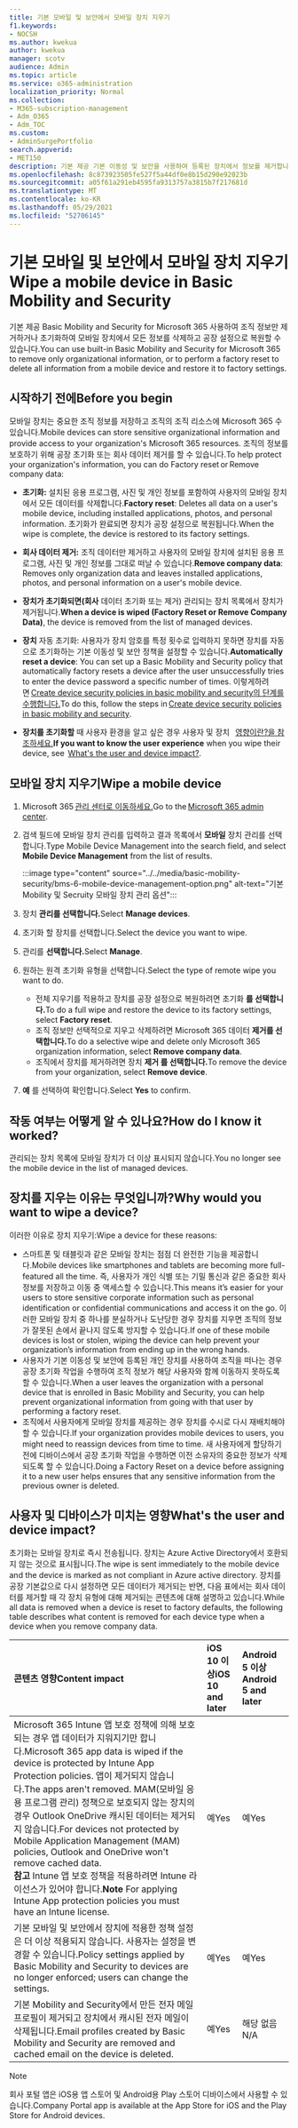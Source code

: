 ```yaml
---
title: 기본 모바일 및 보안에서 모바일 장치 지우기
f1.keywords:
- NOCSH
ms.author: kwekua
author: kwekua
manager: scotv
audience: Admin
ms.topic: article
ms.service: o365-administration
localization_priority: Normal
ms.collection:
- M365-subscription-management
- Adm_O365
- Adm_TOC
ms.custom:
- AdminSurgePortfolio
search.appverid:
- MET150
description: 기본 제공 기본 이동성 및 보안을 사용하여 등록된 장치에서 정보를 제거합니다.
ms.openlocfilehash: 8c873923505fe527f5a44df0e8b15d290e92023b
ms.sourcegitcommit: a05f61a291eb4595fa9313757a3815b7f217681d
ms.translationtype: MT
ms.contentlocale: ko-KR
ms.lasthandoff: 05/29/2021
ms.locfileid: "52706145"
---
```

# <a name="wipe-a-mobile-device-in-basic-mobility-and-security"></a><span data-ttu-id="85ea2-103">기본 모바일 및 보안에서 모바일 장치 지우기</span><span class="sxs-lookup"><span data-stu-id="85ea2-103">Wipe a mobile device in Basic Mobility and Security</span></span>

<span data-ttu-id="85ea2-104">기본 제공 Basic Mobility and Security for Microsoft 365 사용하여 조직 정보만 제거하거나 초기화하여 모바일 장치에서 모든 정보를 삭제하고 공장 설정으로 복원할 수 있습니다.</span><span class="sxs-lookup"><span data-stu-id="85ea2-104">You can use built-in Basic Mobility and Security for Microsoft 365 to remove only organizational information, or to perform a factory reset to delete all information from a mobile device and restore it to factory settings.</span></span>

## <a name="before-you-begin"></a><span data-ttu-id="85ea2-105">시작하기 전에</span><span class="sxs-lookup"><span data-stu-id="85ea2-105">Before you begin</span></span>

<span data-ttu-id="85ea2-106">모바일 장치는 중요한 조직 정보를 저장하고 조직의 조직 리소스에 Microsoft 365 수 있습니다.</span><span class="sxs-lookup"><span data-stu-id="85ea2-106">Mobile devices can store sensitive organizational information and provide access to your organization's Microsoft 365 resources.</span></span> <span data-ttu-id="85ea2-107">조직의 정보를 보호하기 위해 공장 초기화 또는 회사 데이터 제거를 할 수 있습니다.</span><span class="sxs-lookup"><span data-stu-id="85ea2-107">To help protect your organization's information, you can do Factory reset or Remove company data:</span></span>

- <span data-ttu-id="85ea2-108">**초기화:** 설치된 응용 프로그램, 사진 및 개인 정보를 포함하여 사용자의 모바일 장치에서 모든 데이터를 삭제합니다.</span><span class="sxs-lookup"><span data-stu-id="85ea2-108">**Factory reset**: Deletes all data on a user's mobile device, including installed applications, photos, and personal information.</span></span> <span data-ttu-id="85ea2-109">초기화가 완료되면 장치가 공장 설정으로 복원됩니다.</span><span class="sxs-lookup"><span data-stu-id="85ea2-109">When the wipe is complete, the device is restored to its factory settings.</span></span>

- <span data-ttu-id="85ea2-110">**회사 데이터 제거:** 조직 데이터만 제거하고 사용자의 모바일 장치에 설치된 응용 프로그램, 사진 및 개인 정보를 그대로 떠날 수 있습니다.</span><span class="sxs-lookup"><span data-stu-id="85ea2-110">**Remove company data**: Removes only organization data and leaves installed applications, photos, and personal information on a user's mobile device.</span></span>

- <span data-ttu-id="85ea2-111">**장치가 초기화되면(회사** 데이터 초기화 또는 제거) 관리되는 장치 목록에서 장치가 제거됩니다.</span><span class="sxs-lookup"><span data-stu-id="85ea2-111">**When a device is wiped (Factory Reset or Remove Company Data)**, the device is removed from the list of managed devices.</span></span>
    
- <span data-ttu-id="85ea2-112">**장치** 자동 초기화: 사용자가 장치 암호를 특정 횟수로 입력하지 못하면 장치를 자동으로 초기화하는 기본 이동성 및 보안 정책을 설정할 수 있습니다.</span><span class="sxs-lookup"><span data-stu-id="85ea2-112">**Automatically reset a device**: You can set up a Basic Mobility and Security policy that automatically factory resets a device after the user unsuccessfully tries to enter the device password a specific number of times.</span></span> <span data-ttu-id="85ea2-113">이렇게하려면 [Create device security policies in basic mobility and security의 단계를 수행합니다.](create-device-security-policies.md)</span><span class="sxs-lookup"><span data-stu-id="85ea2-113">To do this, follow the steps in [Create device security policies in basic mobility and security](create-device-security-policies.md).</span></span>
    
- <span data-ttu-id="85ea2-114">**장치를 초기화할** 때 사용자 환경을 알고 싶은 경우 사용자 및 장치   [영향이란?을 참조하세요.](#whats-the-user-and-device-impact)</span><span class="sxs-lookup"><span data-stu-id="85ea2-114">**If you want to know the user experience** when you wipe their device, see  [What's the user and device impact?](#whats-the-user-and-device-impact).</span></span>

## <a name="wipe-a-mobile-device"></a><span data-ttu-id="85ea2-115">모바일 장치 지우기</span><span class="sxs-lookup"><span data-stu-id="85ea2-115">Wipe a mobile device</span></span>

1. <span data-ttu-id="85ea2-116">Microsoft 365 [관리 센터로 이동하세요.](../../admin/admin-overview/about-the-admin-center.md)</span><span class="sxs-lookup"><span data-stu-id="85ea2-116">Go to the [Microsoft 365 admin center](../../admin/admin-overview/about-the-admin-center.md).</span></span>

2. <span data-ttu-id="85ea2-117">검색 필드에 모바일 장치 관리를 입력하고 결과 목록에서 **모바일** 장치 관리를 선택합니다.</span><span class="sxs-lookup"><span data-stu-id="85ea2-117">Type Mobile Device Management into the search field, and select **Mobile Device Management** from the list of results.</span></span>

    :::image type="content" source="../../media/basic-mobility-security/bms-6-mobile-device-management-option.png" alt-text="기본 Mobility 및 Secruity 모바일 장치 관리 옵션":::

3. <span data-ttu-id="85ea2-119">장치 **관리를 선택합니다.**</span><span class="sxs-lookup"><span data-stu-id="85ea2-119">Select **Manage devices**.</span></span>

4. <span data-ttu-id="85ea2-120">초기화 할 장치를 선택합니다.</span><span class="sxs-lookup"><span data-stu-id="85ea2-120">Select the device you want to wipe.</span></span>

5. <span data-ttu-id="85ea2-121">관리를 **선택합니다.**</span><span class="sxs-lookup"><span data-stu-id="85ea2-121">Select **Manage**.</span></span>

6. <span data-ttu-id="85ea2-122">원하는 원격 초기화 유형을 선택합니다.</span><span class="sxs-lookup"><span data-stu-id="85ea2-122">Select the type of remote wipe you want to do.</span></span>

    - <span data-ttu-id="85ea2-123">전체 지우기를 적용하고 장치를 공장 설정으로 복원하려면 초기화 **를 선택합니다.**</span><span class="sxs-lookup"><span data-stu-id="85ea2-123">To do a full wipe and restore the device to its factory settings, select **Factory reset**.</span></span>
    - <span data-ttu-id="85ea2-124">조직 정보만 선택적으로 지우고 삭제하려면 Microsoft 365 데이터 **제거를 선택합니다.**</span><span class="sxs-lookup"><span data-stu-id="85ea2-124">To do a selective wipe and delete only Microsoft 365 organization information, select **Remove company data**.</span></span>
    - <span data-ttu-id="85ea2-125">조직에서 장치를 제거하려면 장치 **제거 를 선택합니다.**</span><span class="sxs-lookup"><span data-stu-id="85ea2-125">To remove the device from your organization, select **Remove device**.</span></span>

7. <span data-ttu-id="85ea2-126">**예** 를 선택하여 확인합니다.</span><span class="sxs-lookup"><span data-stu-id="85ea2-126">Select **Yes** to confirm.</span></span>

## <a name="how-do-i-know-it-worked"></a><span data-ttu-id="85ea2-127">작동 여부는 어떻게 알 수 있나요?</span><span class="sxs-lookup"><span data-stu-id="85ea2-127">How do I know it worked?</span></span>

<span data-ttu-id="85ea2-128">관리되는 장치 목록에 모바일 장치가 더 이상 표시되지 않습니다.</span><span class="sxs-lookup"><span data-stu-id="85ea2-128">You no longer see the mobile device in the list of managed devices.</span></span>

## <a name="why-would-you-want-to-wipe-a-device"></a><span data-ttu-id="85ea2-129">장치를 지우는 이유는 무엇입니까?</span><span class="sxs-lookup"><span data-stu-id="85ea2-129">Why would you want to wipe a device?</span></span>

<span data-ttu-id="85ea2-130">이러한 이유로 장치 지우기:</span><span class="sxs-lookup"><span data-stu-id="85ea2-130">Wipe a device for these reasons:</span></span>

- <span data-ttu-id="85ea2-131">스마트폰 및 태블릿과 같은 모바일 장치는 점점 더 완전한 기능을 제공합니다.</span><span class="sxs-lookup"><span data-stu-id="85ea2-131">Mobile devices like smartphones and tablets are becoming more full-featured all the time.</span></span> <span data-ttu-id="85ea2-132">즉, 사용자가 개인 식별 또는 기밀 통신과 같은 중요한 회사 정보를 저장하고 이동 중 액세스할 수 있습니다.</span><span class="sxs-lookup"><span data-stu-id="85ea2-132">This means it’s easier for your users to store sensitive corporate information such as personal identification or confidential communications and access it on the go.</span></span> <span data-ttu-id="85ea2-133">이러한 모바일 장치 중 하나를 분실하거나 도난당한 경우 장치를 지우면 조직의 정보가 잘못된 손에서 끝나지 않도록 방지할 수 있습니다.</span><span class="sxs-lookup"><span data-stu-id="85ea2-133">If one of these mobile devices is lost or stolen, wiping the device can help prevent your organization’s information from ending up in the wrong hands.</span></span>
- <span data-ttu-id="85ea2-134">사용자가 기본 이동성 및 보안에 등록된 개인 장치를 사용하여 조직을 떠나는 경우 공장 초기화 작업을 수행하여 조직 정보가 해당 사용자와 함께 이동하지 못하도록 할 수 있습니다.</span><span class="sxs-lookup"><span data-stu-id="85ea2-134">When a user leaves the organization with a personal device that is enrolled in Basic Mobility and Security, you can help prevent organizational information from going with that user by performing a factory reset.</span></span>
- <span data-ttu-id="85ea2-135">조직에서 사용자에게 모바일 장치를 제공하는 경우 장치를 수시로 다시 재배치해야 할 수 있습니다.</span><span class="sxs-lookup"><span data-stu-id="85ea2-135">If your organization provides mobile devices to users, you might need to reassign devices from time to time.</span></span> <span data-ttu-id="85ea2-136">새 사용자에게 할당하기 전에 디바이스에서 공장 초기화 작업을 수행하면 이전 소유자의 중요한 정보가 삭제되도록 할 수 있습니다.</span><span class="sxs-lookup"><span data-stu-id="85ea2-136">Doing a Factory Reset on a device before assigning it to a new user helps ensures that any sensitive information from the previous owner is deleted.</span></span>

## <a name="whats-the-user-and-device-impact"></a><span data-ttu-id="85ea2-137">사용자 및 디바이스가 미치는 영향</span><span class="sxs-lookup"><span data-stu-id="85ea2-137">What's the user and device impact?</span></span>

<span data-ttu-id="85ea2-138">초기화는 모바일 장치로 즉시 전송됩니다. 장치는 Azure Active Directory에서 호환되지 않는 것으로 표시됩니다.</span><span class="sxs-lookup"><span data-stu-id="85ea2-138">The wipe is sent immediately to the mobile device and the device is marked as not compliant in Azure active directory.</span></span> <span data-ttu-id="85ea2-139">장치를 공장 기본값으로 다시 설정하면 모든 데이터가 제거되는 반면, 다음 표에서는 회사 데이터를 제거할 때 각 장치 유형에 대해 제거되는 콘텐츠에 대해 설명하고 있습니다.</span><span class="sxs-lookup"><span data-stu-id="85ea2-139">While all data is removed when a device is reset to factory defaults, the following table describes what content is removed for each device type when a device when you remove company data.</span></span>

|<span data-ttu-id="85ea2-140">**콘텐츠 영향**</span><span class="sxs-lookup"><span data-stu-id="85ea2-140">**Content impact**</span></span>|<span data-ttu-id="85ea2-141">**iOS 10 이상**</span><span class="sxs-lookup"><span data-stu-id="85ea2-141">**iOS 10 and later**</span></span>|<span data-ttu-id="85ea2-142">**Android 5 이상**</span><span class="sxs-lookup"><span data-stu-id="85ea2-142">**Android 5 and later**</span></span>|
|:-----|:-----|:-----|
|<span data-ttu-id="85ea2-143">Microsoft 365 Intune 앱 보호 정책에 의해 보호되는 경우 앱 데이터가 지워지기만 합니다.</span><span class="sxs-lookup"><span data-stu-id="85ea2-143">Microsoft 365 app data is wiped if the device is protected by Intune App Protection policies.</span></span> <span data-ttu-id="85ea2-144">앱이 제거되지 않습니다.</span><span class="sxs-lookup"><span data-stu-id="85ea2-144">The apps aren't removed.</span></span> <span data-ttu-id="85ea2-145">MAM(모바일 응용 프로그램 관리) 정책으로 보호되지 않는 장치의 경우 Outlook OneDrive 캐시된 데이터는 제거되지 않습니다.</span><span class="sxs-lookup"><span data-stu-id="85ea2-145">For devices not protected by Mobile Application Management (MAM) policies, Outlook and OneDrive won't remove cached data.</span></span><br/><span data-ttu-id="85ea2-146">**참고** Intune 앱 보호 정책을 적용하려면 Intune 라이선스가 있어야 합니다.</span><span class="sxs-lookup"><span data-stu-id="85ea2-146">**Note** For applying Intune App protection policies you must have an Intune license.</span></span>|<span data-ttu-id="85ea2-147">예</span><span class="sxs-lookup"><span data-stu-id="85ea2-147">Yes</span></span>|<span data-ttu-id="85ea2-148">예</span><span class="sxs-lookup"><span data-stu-id="85ea2-148">Yes</span></span>|
|<span data-ttu-id="85ea2-149">기본 모바일 및 보안에서 장치에 적용한 정책 설정은 더 이상 적용되지 않습니다. 사용자는 설정을 변경할 수 있습니다.</span><span class="sxs-lookup"><span data-stu-id="85ea2-149">Policy settings applied by Basic Mobility and Security to devices are no longer enforced; users can change the settings.</span></span>|<span data-ttu-id="85ea2-150">예</span><span class="sxs-lookup"><span data-stu-id="85ea2-150">Yes</span></span>|<span data-ttu-id="85ea2-151">예</span><span class="sxs-lookup"><span data-stu-id="85ea2-151">Yes</span></span>|
|<span data-ttu-id="85ea2-152">기본 Mobility and Security에서 만든 전자 메일 프로필이 제거되고 장치에서 캐시된 전자 메일이 삭제됩니다.</span><span class="sxs-lookup"><span data-stu-id="85ea2-152">Email profiles created by Basic Mobility and Security are removed and cached email on the device is deleted.</span></span>|<span data-ttu-id="85ea2-153">예</span><span class="sxs-lookup"><span data-stu-id="85ea2-153">Yes</span></span>|<span data-ttu-id="85ea2-154">해당 없음</span><span class="sxs-lookup"><span data-stu-id="85ea2-154">N/A</span></span>|
>[!NOTE]
><span data-ttu-id="85ea2-155">회사 포털 앱은 iOS용 앱 스토어 및 Android용 Play 스토어 디바이스에서 사용할 수 있습니다.</span><span class="sxs-lookup"><span data-stu-id="85ea2-155">Company Portal app is available at the App Store for iOS and the Play Store for Android devices.</span></span>
